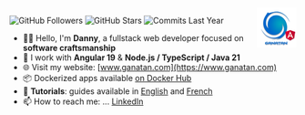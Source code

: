<img src="./ui/ganatan-about-github.png" align="right" width="70" height="70" alt="logo ganatan">

![GitHub Followers](https://img.shields.io/badge/Followers-432-blue?style=flat-square&logo=github)
![GitHub Stars](https://img.shields.io/badge/★%20Stars-1.5k-blue?style=flat-square&logo=github)
![Commits Last Year](https://img.shields.io/badge/Commits-1171-blue?style=flat-square&logo=git)

- 🧑‍💻 Hello, I'm **Danny**, a fullstack web developer focused on **software craftsmanship**
- 🔧 I work with **Angular 19** & **Node.js / TypeScript / Java 21**
- 🌐 Visit my website: [www.ganatan.com](https://www.ganatan.com)
- 📦 Dockerized apps available [on Docker Hub](https://hub.docker.com/u/ganatan)
- 🧭 **Tutorials**: guides available in [English](https://www.ganatan.com/en/tutorials) and [French](https://www.ganatan.com/tutorials)
- 📫 How to reach me: ... [LinkedIn](https://www.linkedin.com/in/dannyganatan)


